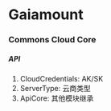 # Gaiamount
### Commons Cloud Core
##### API
1. CloudCredentials: AK/SK
2. ServerType: 云商类型
3. ApiCore: 其他模块继承